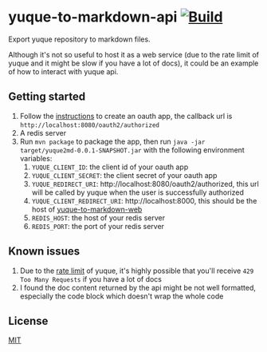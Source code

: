 # yuque-to-markdown-api [![Build](https://github.com/Frederick-S/yuque-to-markdown/actions/workflows/build.yml/badge.svg?branch=main)](https://github.com/Frederick-S/yuque-to-markdown/actions/workflows/build.yml)
Export yuque repository to markdown files. 

Although it's not so useful to host it as a web service (due to the rate limit of yuque and it might be slow if you have a lot of docs), it could be an example of how to interact with yuque api.

## Getting started
1. Follow the [instructions](https://www.yuque.com/yuque/developer/create-oauth-apps) to create an oauth app, the callback url is `http://localhost:8080/oauth2/authorized`
2. A redis server
3. Run `mvn package` to package the app, then run `java -jar target/yuque2md-0.0.1-SNAPSHOT.jar` with the following environment variables:
    1. `YUQUE_CLIENT_ID`: the client id of your oauth app
    2. `YUQUE_CLIENT_SECRET`: the client secret of your oauth app
    3. `YUQUE_REDIRECT_URI`: http://localhost:8080/oauth2/authorized, this url will be called by yuque when the user is successfully authorized
    4. `YUQUE_CLIENT_REDIRECT_URI`: http://localhost:8000, this should be the host of [yuque-to-markdown-web](https://github.com/Frederick-S/yuque-to-markdown-web)
    5. `REDIS_HOST`: the host of your redis server
    6. `REDIS_PORT`: the port of your redis server

## Known issues
1. Due to the [rate limit](https://www.yuque.com/yuque/developer/api#5b3a1535) of yuque, it's highly possible that you'll receive `429 Too Many Requests` if you have a lot of docs
2. I found the doc content returned by the api might be not well formatted, especially the code block which doesn't wrap the whole code

## License
[MIT](LICENSE)
